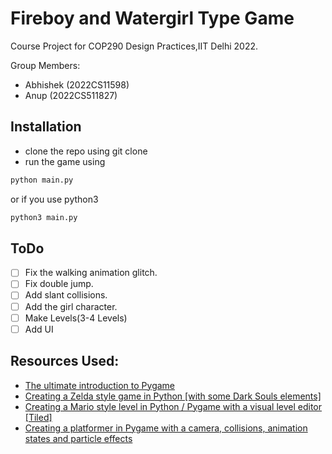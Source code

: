 # Fireboy and Watergirl Type Game

Course Project for COP290 Design Practices,IIT Delhi 2022.

Group Members:

- Abhishek (2022CS11598)
- Anup (2022CS511827)

## Installation

- clone the repo using git clone
- run the game using

```bash
python main.py
```

or if you use python3

```bash
python3 main.py
```

## ToDo

- [ ] Fix the walking animation glitch.
- [ ] Fix double jump.
- [ ] Add slant collisions.
- [ ] Add the girl character.
- [ ] Make Levels(3-4 Levels)
- [ ] Add UI

## Resources Used:

- [The ultimate introduction to Pygame](https://www.youtube.com/watch?v=AY9MnQ4x3zk)
- [Creating a Zelda style game in Python [with some Dark Souls elements]](https://www.youtube.com/watch?v=QU1pPzEGrqw)
- [Creating a Mario style level in Python / Pygame with a visual level editor [Tiled]](https://www.youtube.com/watch?v=wJMDh9QGRgs)
- [Creating a platformer in Pygame with a camera, collisions, animation states and particle effects](https://www.youtube.com/watch?v=YWN8GcmJ-jA&t=0s)
